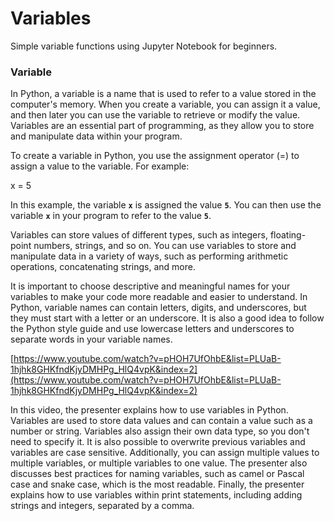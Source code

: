 # Variables
Simple variable functions using Jupyter Notebook for beginners.

### **********************Variable**********************

In Python, a variable is a name that is used to refer to a value stored in the computer's memory. When you create a variable, you can assign it a value, and then later you can use the variable to retrieve or modify the value. Variables are an essential part of programming, as they allow you to store and manipulate data within your program.

To create a variable in Python, you use the assignment operator (=) to assign a value to the variable. For example:

x = 5

In this example, the variable **`x`** is assigned the value **`5`**. You can then use the variable **`x`** in your program to refer to the value **`5`**.

Variables can store values of different types, such as integers, floating-point numbers, strings, and so on. You can use variables to store and manipulate data in a variety of ways, such as performing arithmetic operations, concatenating strings, and more.

It is important to choose descriptive and meaningful names for your variables to make your code more readable and easier to understand. In Python, variable names can contain letters, digits, and underscores, but they must start with a letter or an underscore. It is also a good idea to follow the Python style guide and use lowercase letters and underscores to separate words in your variable names.

[https://www.youtube.com/watch?v=pHOH7UfOhbE&list=PLUaB-1hjhk8GHKfndKjyDMHPg_HlQ4vpK&index=2](https://www.youtube.com/watch?v=pHOH7UfOhbE&list=PLUaB-1hjhk8GHKfndKjyDMHPg_HlQ4vpK&index=2)

In this video, the presenter explains how to use variables in Python. Variables are used to store data values and can contain a value such as a number or string. Variables also assign their own data type, so you don't need to specify it. It is also possible to overwrite previous variables and variables are case sensitive. Additionally, you can assign multiple values to multiple variables, or multiple variables to one value. The presenter also discusses best practices for naming variables, such as camel or Pascal case and snake case, which is the most readable. Finally, the presenter explains how to use variables within print statements, including adding strings and integers, separated by a comma.
